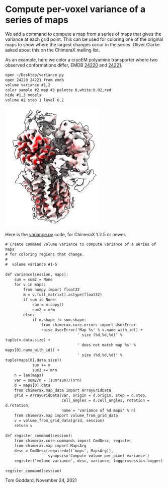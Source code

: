 # Compute per-voxel variance of a series of maps

We add a command to compute a map from a series of maps that gives the variance at each grid point.  This can be used for coloring one of the original maps to show where the largest changes occur in the series.  Oliver Clarke asked about this on the ChimeraX mailing list.

As an example, here we color a cryoEM polyamine transporter where two observed conformations differ, EMDB [24220](https://www.ebi.ac.uk/emdb/entry/EMD-24220) and [24221](https://www.ebi.ac.uk/emdb/entry/EMD-24221).

    open ~/Desktop/variance.py
    open 24220 24221 from emdb
    volume variance #1,2
    color sample #2 map #3 palette 0,white:0.02,red
    hide #1,3 models
    volume #2 step 1 level 0.2

<img src="variance.png" width="300">

Here is the [variance.py](variance.py) code, for ChimeraX 1.2.5 or newer.

    # Create command volume variance to compute variance of a series of maps
    # for coloring regions that change.
    #
    #  volume variance #1-5

    def variance(session, maps):
        sum = sum2 = None
        for v in maps:
            from numpy import float32
            m = v.full_matrix().astype(float32)
            if sum is None:
                sum = m.copy()
                sum2 = m*m
            else:
                if m.shape != sum.shape:
                    from chimerax.core.errors import UserError
                    raise UserError('Map %s' % v.name_with_id() +
                                    ' size (%d,%d,%d)' % tuple(v.data.size) +
                                    ' does not match map %s' % maps[0].name_with_id() +
                                    ' size (%d,%d,%d)' % tuple(maps[0].data.size))
                sum += m
                sum2 += m*m
        n = len(maps)
        var = sum2/n - (sum*sum)/(n*n)
        d = maps[0].data
        from chimerax.map_data import ArrayGridData
        grid = ArrayGridData(var, origin = d.origin, step = d.step,
                             cell_angles = d.cell_angles, rotation = d.rotation,
                             name = 'variance of %d maps' % n)
        from chimerax.map import volume_from_grid_data
        v = volume_from_grid_data(grid, session)
        return v

    def register_command(session):
        from chimerax.core.commands import CmdDesc, register
        from chimerax.map import MapsArg
        desc = CmdDesc(required=[('maps', MapsArg)],
                       synopsis='Compute volume per-pixel variance')
        register('volume variance', desc, variance, logger=session.logger)

    register_command(session)


Tom Goddard, November 24, 2021
